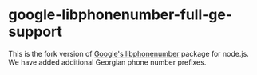 # google-libphonenumber-full-ge-support

This is the fork version of [Google's libphonenumber](https://www.npmjs.com/package/google-libphonenumber) package for node.js. We have added additional Georgian phone number prefixes.

